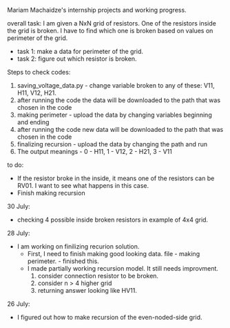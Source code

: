 Mariam Machaidze's internship projects and working progress.

overall task: I am given a NxN grid of resistors. One of the resistors inside the grid is broken. I have to find which one is broken based on values on perimeter of the grid.
- task 1: make a data for perimeter of the grid.
- task 2: figure out which resistor is broken.

Steps to check codes:
1. saving_voltage_data.py - change variable broken to any of these: V11, H11, V12, H21.
2. after running the code the data will be downloaded to the path that was chosen in the code
3. making perimeter - upload the data by changing variables beginning and ending
4. after running the code new data will be downloaded to the path that was chosen in the code
5. finalizing recursion - upload the data by changing the path and run
6. The output meanings - 0 - H11, 1 - V12, 2 - H21, 3 - V11

to do:
 - If the resistor broke in the inside, it means one of the resistors can be RV01. I want to see what happens in this case.
 - Finish making recursion

30 July:
 - checking 4 possible inside broken resistors in example of 4x4 grid.

28 July:
 - I am working on finilizing recurion solution.
   - First, I need to finish making good looking data. file - making perimeter. - finished this.
   - I made partially working recursion model. It still needs improvment.
     1. consider connection resistor to be broken.
     2. consider n > 4 higher grid
     3. returning answer looking like HV11.

26 July:
 - I figured out how to make recursion of the even-noded-side grid.


